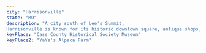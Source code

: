 ```yaml
---
city: "Harrisonville"
state: "MO"
description: "A city south of Lee's Summit,
Harrisonville is known for its historic downtown square, antique shops, and annual Cass County Fair."
keyPlace: "Cass County Historical Society Museum"
keyPlace2: "YaYa's Alpaca Farm"
---
```

